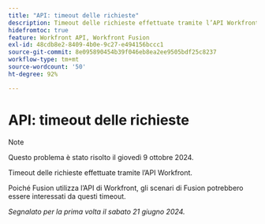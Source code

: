 ```yaml
---
title: "API: timeout delle richieste"
description: Timeout delle richieste effettuate tramite l’API Workfront.
hidefromtoc: true
feature: Workfront API, Workfront Fusion
exl-id: 48cdb8e2-8409-4b0e-9c27-e494156bccc1
source-git-commit: 8e095890454b39f046eb8ea2ee9505bdf25c8237
workflow-type: tm+mt
source-wordcount: '50'
ht-degree: 92%

---
```


# API: timeout delle richieste

>[!NOTE]
>
>Questo problema è stato risolto il giovedì 9 ottobre 2024.

Timeout delle richieste effettuate tramite l’API Workfront.

Poiché Fusion utilizza l’API di Workfront, gli scenari di Fusion potrebbero essere interessati da questi timeout.

_Segnalato per la prima volta il sabato 21 giugno 2024._
